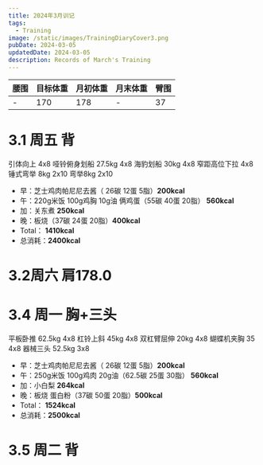 ```yaml
---
title: 2024年3月训记
tags:
  - Training
image: /static/images/TrainingDiaryCover3.png
pubDate: 2024-03-05
updatedDate: 2024-03-05
description: Records of March's Training
---
```


| 腰围 | 目标体重 | 月初体重 | 月末体重 | 臂围 |
| ---- | -------- | -------- | -------- | ---- |
| -    | 170      | 178      | -    | 37   |
# 3.1 周五 背
引体向上 4x8
哑铃俯身划船 27.5kg 4x8
海豹划船 30kg 4x8
窄距高位下拉 4x8
锤式弯举 8kg 2x10 弯举8kg 2x10
- 早：芝士鸡肉帕尼尼去酱（ 26碳 12蛋 5脂）**200kcal**
- 午：220g米饭 100g鸡胸 10g油 俩鸡蛋（55碳 40蛋 20脂） **560kcal**
- 加：关东煮  **250kcal**
- 晚：板烧（37碳 24蛋 20脂）**400kcal**
- Total： **1410kcal**
- 总消耗：**2400kcal**

# 3.2周六 肩178.0

# 3.4 周一 胸+三头
平板卧推 62.5kg 4x8
杠铃上斜 45kg 4x8
双杠臂屈伸 20kg 4x8
蝴蝶机夹胸 35 4x8
器械三头 52.5kg 3x8
- 早：芝士鸡肉帕尼尼去酱（ 26碳 12蛋 5脂）**200kcal**
- 午：250g米饭 100g鸡肉 20g油（62.5碳 25蛋 30脂） **560kcal**
- 加：小白梨  **264kcal**
- 晚：板烧 蛋白粉（37碳 50蛋 20脂）**500kcal**
- Total： **1524kcal**
- 总消耗：**2500kcal**
# 3.5 周二 背


